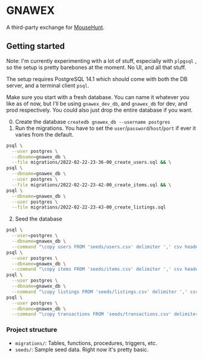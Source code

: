 # GNAWEX

A third-party exchange for [MouseHunt](https://mousehuntgame.com).

## Getting started

Note: I'm currently experimenting with a lot of stuff, especially with `plpgsql`
, so the setup is pretty barebones at the moment. No UI, and all that stuff.

The setup requires PostgreSQL 14.1 which should come with both the DB server,
and a terminal client `psql`.

Make sure you start with a fresh database. You can name it whatever you like
as of now, but I'll be using `gnawex_dev_db`, and `gnawex_db` for dev, and prod
respectively. You could also just drop the entire database if you want.

0. Create the database `createdb gnawex_db --username postgres`
1. Run the migrations. You have to set the `user`/`password`/`host`/`port` if
   ever it varies from the default.

```sh
psql \
  --user postgres \
  --dbname=gnawex_db \
  --file migrations/2022-02-22-23-36-00_create_users.sql && \
psql \
  --dbname=gnawex_db \
  --user postgres \
  --file migrations/2022-02-22-23-42-00_create_items.sql && \
psql \
  --dbname=gnawex_db \
  --user postgres \
  --file migrations/2022-02-22-23-43-00_create_listings.sql
```

2. Seed the database

```sh
psql \
  --user=postgres \
  --dbname=gnawex_db \
  --command "\copy users FROM 'seeds/users.csv' delimiter ',' csv header" && \
psql \
  --user postgres \
  --dbname=gnawex_db \
  --command "\copy items FROM 'seeds/items.csv' delimiter ',' csv header" && \
psql \
  --user postgres \
  --dbname=gnawex_db \
  --command "\copy listings FROM 'seeds/listings.csv' delimiter ',' csv header" && \
psql \
  --user postgres \
  --dbname=gnawex_db \
  --command "\copy transactions FROM 'seeds/transactions.csv' delimiter ',' csv header" 
```

### Project structure

- `migrations/`: Tables, functions, procedures, triggers, etc.
- `seeds/`: Sample seed data. Right now it's pretty basic.


